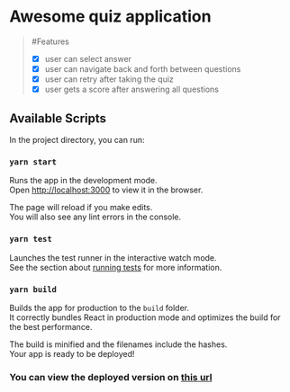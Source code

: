 # Awesome quiz application

>#Features 
>
> - [x] user can select answer 
> - [x] user can navigate back and forth between questions
> - [x] user can retry after taking the  quiz
> - [x] user gets a score after answering all questions
## Available Scripts

In the project directory, you can run:

### `yarn start`

Runs the app in the development mode.\
Open [http://localhost:3000](http://localhost:3000) to view it in the browser.

The page will reload if you make edits.\
You will also see any lint errors in the console.

### `yarn test`

Launches the test runner in the interactive watch mode.\
See the section about [running tests](https://facebook.github.io/create-react-app/docs/running-tests) for more information.

### `yarn build`

Builds the app for production to the `build` folder.\
It correctly bundles React in production mode and optimizes the build for the best performance.

The build is minified and the filenames include the hashes.\
Your app is ready to be deployed!


### You can view the deployed version on [this url](https://jovial-yonath-7b7137.netlify.app/)
